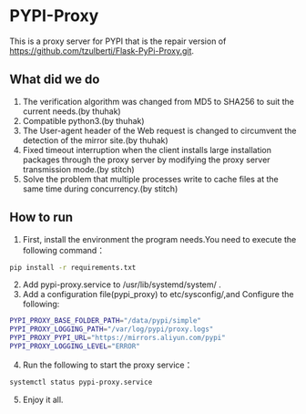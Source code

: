 # PYPI-Proxy
This is a proxy server for PYPI that is the repair version of https://github.com/tzulberti/Flask-PyPi-Proxy.git.

## What did we do
1. The verification algorithm was changed from MD5 to SHA256 to suit the current needs.(by thuhak)
2. Compatible python3.(by thuhak)
3. The User-agent header of the Web request is changed to circumvent the detection of the mirror site.(by thuhak)
4. Fixed timeout interruption when the client installs large installation packages through the proxy server by modifying the proxy server transmission mode.(by stitch)
5. Solve the problem that multiple processes write to cache files at the same time during concurrency.(by stitch)

## How to run
1. First, install the environment the program needs.You need to execute the following command：
```bash
pip install -r requirements.txt
```
2. Add pypi-proxy.service to /usr/lib/systemd/system/ .
3. Add a configuration file(pypi_proxy) to etc/sysconfig/,and Configure the following:
```bash
PYPI_PROXY_BASE_FOLDER_PATH="/data/pypi/simple"
PYPI_PROXY_LOGGING_PATH="/var/log/pypi/proxy.logs"
PYPI_PROXY_PYPI_URL="https://mirrors.aliyun.com/pypi"
PYPI_PROXY_LOGGING_LEVEL="ERROR"
```
4. Run the following to start the proxy service：
```bash
systemctl status pypi-proxy.service
```
5. Enjoy it all.